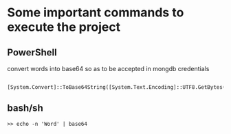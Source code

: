 # Some important commands to execute the project 


## PowerShell
convert words into base64 so as to be accepted in mongdb credentials
```
 [System.Convert]::ToBase64String([System.Text.Encoding]::UTF8.GetBytes('Word')) 
```
## bash/sh
```
>> echo -n 'Word' | base64
```


